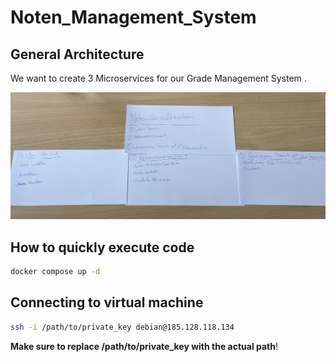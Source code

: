 # Noten_Management_System


## General Architecture
We want to create 3 Microservices for our Grade Management System .

![microservices](/img/WhatsApp%20Bild%202023-10-24%20um%2014.28.49_7437c13d.jpg)

## How to quickly execute code

```sh
docker compose up -d
```


## Connecting to virtual machine
```sh
ssh -i /path/to/private_key debian@185.128.118.134
```
**Make sure to replace /path/to/private_key with the actual path**!